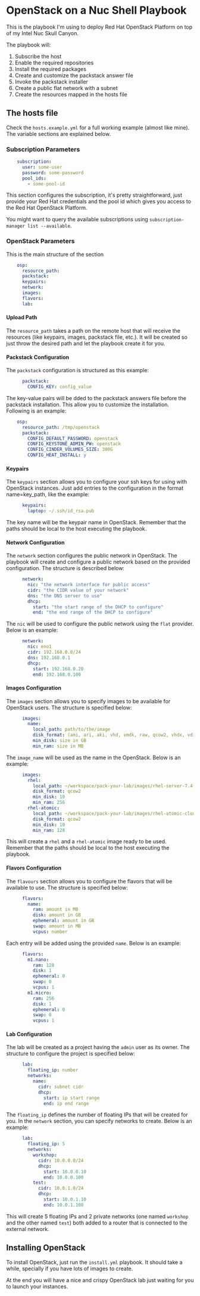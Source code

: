 # OpenStack on a Nuc Shell Playbook

This is the playbook I'm using to deploy Red Hat OpenStack Platform on top of my Intel Nuc Skull
Canyon.

The playbook will:

1. Subscribe the host
2. Enable the required repositories
3. Install the required packages
4. Create and customize the packstack answer file
5. Invoke the packstack installer
6. Create a public flat network with a subnet
7. Create the resources mapped in the hosts file

## The hosts file

Check the `hosts.example.yml` for a full working example (almost like mine). The variable
sections are explained below.

### Subscription Parameters

```yaml
    subscription:
      user: some-user
      password: some-password
      pool_ids:
        - some-pool-id
```

This section configures the subscription, it's pretty straightforward, just provide your Red Hat
credentials and the pool id which gives you access to the Red Hat OpenStack Platform.

You might want to query the available subscriptions using `subscription-manager list --available`.

### OpenStack Parameters

This is the main structure of the section

```yaml
    osp:
      resource_path:
      packstack:
      keypairs:
      network:
      images:
      flavors:
      lab:
```

#### Upload Path

The `resource_path` takes a path on the remote host that will receive the resources (like keypairs,
images, packstack file, etc.). It will be created so just throw the desired path and let the
playbook create it for you.

#### Packstack Configuration

The `packstack` configuration is structured as this example:

```yaml
      packstack:
        CONFIG_KEY: config_value
```

The key-value pairs will be dded to the packstack answers file before the packstack installation.
This allow you to customize the installation. Following is an example:

```yaml
    osp:
      resource_path: /tmp/openstack
      packstack:
        CONFIG_DEFAULT_PASSWORD: openstack
        CONFIG_KEYSTONE_ADMIN_PW: openstack
        CONFIG_CINDER_VOLUMES_SIZE: 300G
        CONFIG_HEAT_INSTALL: y
```

#### Keypairs

The `keypairs` section allows you to configure your ssh keys for using with OpenStack instances.
Just add entries to the configuration in the format name=key_path, like the example:

```yaml
      keypairs:
        laptop: ~/.ssh/id_rsa.pub
```

The key name will be the keypair name in OpenStack. Remember that the paths should be local to the
host executing the playbook.

#### Network Configuration

The `network` section configures the public network in OpenStack. The playbook will create and
configure a public network based on the provided configuration. The structure is described below:

```yaml
      network:
        nic: "the network interface for public access"
        cidr: "the CIDR value of your network"
        dns: "the DNS server to use"
        dhcp:
          start: "the start range of the DHCP to configure"
          end: "the end range of the DHCP to configure"
```

The `nic` will be used to configure the public network using the `flat` provider. Below is an
example:

```yaml
      network:
        nic: eno1
        cidr: 192.168.0.0/24
        dns: 192.168.0.1
        dhcp:
          start: 192.168.0.20
          end: 192.168.0.100
```

#### Images Configuration

The `images` section allows you to specify images to be available for OpenStack users. The structure
is specified below:

```yaml
      images:
        name:
          local_path: path/to/the/image
          disk_format: (ami, ari, aki, vhd, vmdk, raw, qcow2, vhdx, vdi, iso or ploop)
          min_disk: size in GB
          min_ram: size in MB
```

The `image_name` will be used as the name in the OpenStack. Below is an example:

```yaml
      images:
        rhel:
          local_path: ~/workspace/pack-your-lab/images/rhel-server-7.4-x86_64-kvm.qcow2
          disk_format: qcow2
          min_disk: 10
          min_ram: 256
        rhel-atomic:
          local_path: ~/workspace/pack-your-lab/images/rhel-atomic-cloud-7.4.3-8.x86_64.qcow2
          disk_format: qcow2
          min_disk: 10
          min_ram: 128
```

This will create a `rhel` and a `rhel-atomic` image ready to be used. Remember that the paths should
be local to the host executing the playbook.

#### Flavors Configuration

The `flavours` section allows you to configure the flavors that will be available to use. The
structure is specified below:

```yaml
      flavors:
        name:
          ram: amount in MB
          disk: amount in GB
          ephemeral: amount in GB
          swap: amount in MB
          vcpus: number
```

Each entry will be added using the provided `name`. Below is an example:

```yaml
      flavors:
        m1.nano:
          ram: 128
          disk: 1
          ephemeral: 0
          swap: 0
          vcpus: 1
        m1.micro:
          ram: 256
          disk: 1
          ephemeral: 0
          swap: 0
          vcpus: 1
```

#### Lab Configuration

The lab will be created as a project having the `admin` user as its owner. The structure to
configure the project is specified below:

```yaml
      lab:
        floating_ip: number
        networks:
          name:
            cidr: subnet cidr
            dhcp:
              start: ip start range
              end: ip end range
```

The `floating_ip` defines the number of floating IPs that will be created for you. In the `network`
section, you can specify networks to create. Below is an example:

```yaml
      lab:
        floating_ip: 5
        networks:
          workshop:
            cidr: 10.0.0.0/24
            dhcp:
              start: 10.0.0.10
              end: 10.0.0.100
          test:
            cidr: 10.0.1.0/24
            dhcp:
              start: 10.0.1.10
              end: 10.0.1.100
```

This will create 5 floating IPs and 2 private networks (one named `workshop` and the other named
`test`) both added to a router that is connected to the external network.

## Installing OpenStack

To install OpenStack, just run the `install.yml` playbook. It should take a while, specially if
you have lots of images to create.

At the end you will have a nice and crispy OpenStack lab just waiting for you to launch your
instances.
